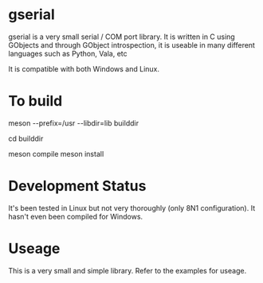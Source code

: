 # gserial

gserial is a very small serial / COM port library. It is written in C using GObjects and through GObject introspection, it is useable in many different languages such as Python, Vala, etc

It is compatible with both Windows and Linux. 

# To build

meson --prefix=/usr --libdir=lib builddir

cd builddir

meson compile 
meson install

# Development Status

It's been tested in Linux but not very thoroughly (only 8N1 configuration). It hasn't even been compiled for Windows. 

# Useage

This is a very small and simple library. Refer to the examples for useage.
